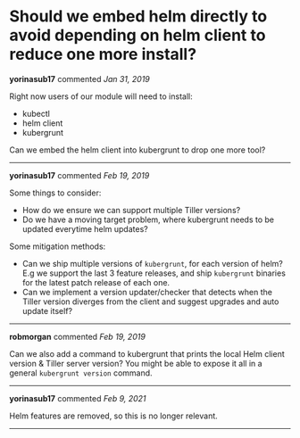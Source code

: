 # Should we embed helm directly to avoid depending on helm client to reduce one more install?

**yorinasub17** commented *Jan 31, 2019*

Right now users of our module will need to install:

- kubectl
- helm client
- kubergrunt

Can we embed the helm client into kubergrunt to drop one more tool?
<br />
***


**yorinasub17** commented *Feb 19, 2019*

Some things to consider:

- How do we ensure we can support multiple Tiller versions?
- Do we have a moving target problem, where kubergrunt needs to be updated everytime helm updates?

Some mitigation methods:

- Can we ship multiple versions of `kubergrunt`, for each version of helm? E.g we support the last 3 feature releases, and ship `kubergrunt` binaries for the latest patch release of each one.
- Can we implement a version updater/checker that detects when the Tiller version diverges from the client and suggest upgrades and auto update itself?
***

**robmorgan** commented *Feb 19, 2019*

Can we also add a command to kubergrunt that prints the local Helm client version & Tiller server version? You might be able to expose it all in a general `kubergrunt version` command.
***

**yorinasub17** commented *Feb 9, 2021*

Helm features are removed, so this is no longer relevant.
***

